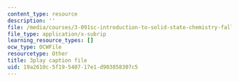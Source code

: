 ```yaml
---
content_type: resource
description: ''
file: /media/courses/3-091sc-introduction-to-solid-state-chemistry-fall-2010/19a2610c5f19540717e1d903858307c5_UwZU-Lk26X4.srt
file_type: application/x-subrip
learning_resource_types: []
ocw_type: OCWFile
resourcetype: Other
title: 3play caption file
uid: 19a2610c-5f19-5407-17e1-d903858307c5
---
```

